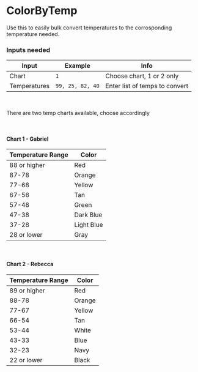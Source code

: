 # ColorByTemp

Use this to easily bulk convert temperatures to the
corrosponding temperature needed.

### Inputs needed

|     Input    |      Example     |   Info  |
|--------------|------------------|---------|
| Chart        | `1`              | Choose chart, 1 or 2 only      |
| Temperatures | `99, 25, 82, 40` | Enter list of temps to convert |

<br>

There are two temp charts available, choose accordingly

<br>

#### Chart 1 - Gabriel

| Temperature Range |    Color   |
|-------------------|------------|
|    88 or higher   |   Red      |
|        87-78      |   Orange   |
|        77-68      |   Yellow   |
|        67-58      |   Tan      |
|        57-48      |   Green    |
|        47-38      | Dark Blue  |
|        37-28      | Light Blue |
|    28 or lower    |   Gray     |

<br>

#### Chart 2 - Rebecca

| Temperature Range |    Color   |
|-------------------|------------|
|    89 or higher   |   Red      |
|        88-78      |   Orange   |
|        77-67      |   Yellow   |
|        66-54      |   Tan      |
|        53-44      |   White    |
|        43-33      |   Blue     |
|        32-23      |   Navy     |
|    22 or lower    |   Black    |